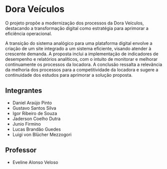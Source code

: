 # Dora Veículos

O projeto propõe a modernização dos processos da Dora Veículos, destacando a transformação digital como estratégia para aprimorar a eficiência operacional. 

A transição do sistema analógico para uma plataforma digital envolve a criação de um site integrado a um sistema eficiente, visando atender à crescente demanda. A proposta inclui a implementação de indicadores de desempenho e relatórios analíticos, com o intuito de monitorar e melhorar continuamente os processos da locadora. A conclusão ressalta a relevância da melhoria dos processos para a competitividade da locadora e sugere a continuidade dos estudos para aprimorar a solução proposta.

## Integrantes

* Daniel Araújo Pinto
* Gustavo Santos Silva
* Igor Ribeiro de Souza
* Jaderson Coelho Dutra
* Junio Firmino
* Lucas Brandão Guedes
* Luigi von Blücher Mezzogori

## Professor

* Eveline Alonso Veloso

